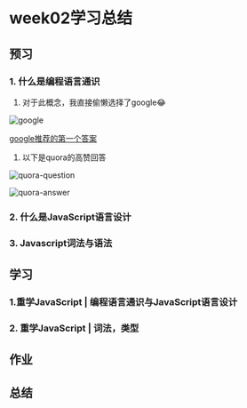 # week02学习总结

## 预习
### 1. 什么是编程语言通识
1) 对于此概念，我直接偷懒选择了google😂

![google](../../images/google-search.jpg)

[google推荐的第一个答案](https://www.guru99.com/computer-programming-tutorial.html)

1) 以下是quora的高赞回答

![quora-question](../../images/quora-question.jpg)

![quora-answer](../../images/quora-answer.jpg)





### 2. 什么是JavaScript语言设计

### 3. Javascript词法与语法


## 学习
### 1.重学JavaScript | 编程语言通识与JavaScript语言设计

### 2. 重学JavaScript | 词法，类型


## 作业

## 总结